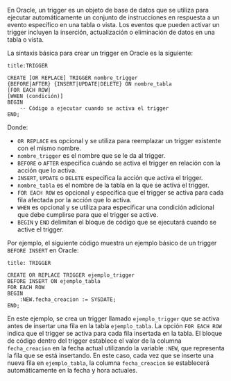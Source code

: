 En Oracle, un trigger es un objeto de base de datos que se utiliza para ejecutar automáticamente un conjunto de instrucciones en respuesta a un evento específico en una tabla o vista. Los eventos que pueden activar un trigger incluyen la inserción, actualización o eliminación de datos en una tabla o vista.

La sintaxis básica para crear un trigger en Oracle es la siguiente:

```ad-important
title:TRIGGER
```
```
CREATE [OR REPLACE] TRIGGER nombre_trigger
{BEFORE|AFTER} {INSERT|UPDATE|DELETE} ON nombre_tabla
[FOR EACH ROW]
[WHEN (condición)]
BEGIN
    -- Código a ejecutar cuando se activa el trigger
END;
```

Donde:

-   `OR REPLACE` es opcional y se utiliza para reemplazar un trigger existente con el mismo nombre.
-   `nombre_trigger` es el nombre que se le da al trigger.
-   `BEFORE` o `AFTER` especifica cuándo se activa el trigger en relación con la acción que lo activa.
-   `INSERT`, `UPDATE` o `DELETE` especifica la acción que activa el trigger.
-   `nombre_tabla` es el nombre de la tabla en la que se activa el trigger.
-   `FOR EACH ROW` es opcional y especifica que el trigger se activa para cada fila afectada por la acción que lo activa.
-   `WHEN` es opcional y se utiliza para especificar una condición adicional que debe cumplirse para que el trigger se active.
-   `BEGIN` y `END` delimitan el bloque de código que se ejecutará cuando se active el trigger.

Por ejemplo, el siguiente código muestra un ejemplo básico de un trigger `BEFORE INSERT` en Oracle:

```ad-example
title: TRIGGER
```
```
CREATE OR REPLACE TRIGGER ejemplo_trigger
BEFORE INSERT ON ejemplo_tabla
FOR EACH ROW
BEGIN
    :NEW.fecha_creacion := SYSDATE;
END;
```

En este ejemplo, se crea un trigger llamado `ejemplo_trigger` que se activa antes de insertar una fila en la tabla `ejemplo_tabla`. La opción `FOR EACH ROW` indica que el trigger se activa para cada fila insertada en la tabla. El bloque de código dentro del trigger establece el valor de la columna `fecha_creacion` en la fecha actual utilizando la variable `:NEW`, que representa la fila que se está insertando. En este caso, cada vez que se inserte una nueva fila en `ejemplo_tabla`, la columna `fecha_creacion` se establecerá automáticamente en la fecha y hora actuales.